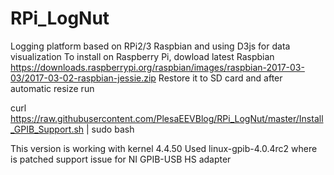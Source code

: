 # RPi_LogNut
Logging platform based on RPi2/3 Raspbian and using D3js for data visualization
To install on Raspberry Pi, dowload latest Raspbian 
https://downloads.raspberrypi.org/raspbian/images/raspbian-2017-03-03/2017-03-02-raspbian-jessie.zip
Restore it to SD card and after automatic resize run

curl https://raw.githubusercontent.com/PlesaEEVBlog/RPi_LogNut/master/Install_GPIB_Support.sh | sudo bash

This version is working with kernel 4.4.50
Used linux-gpib-4.0.4rc2 where is patched support issue for NI GPIB-USB HS adapter
